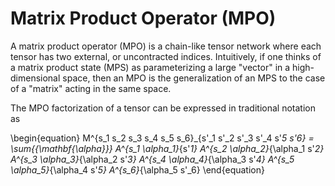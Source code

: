 # Matrix Product Operator (MPO)

A matrix product operator (MPO) is a chain-like tensor network where each tensor has two external, or uncontracted indices. Intuitively, if one thinks of a matrix product state (MPS) as parameterizing a large "vector" in a high-dimensional space, then an MPO is the generalization of an MPS to the case of a "matrix" acting in the same space. 

The MPO factorization of a tensor
can be expressed in traditional notation as

\begin{equation}
M^{s_1 s_2 s_3 s_4 s_5 s_6}_{s'_1 s'_2 s'_3 s'_4 s'_5 s'_6}
= \sum_{\{\mathbf{\alpha}\}} A^{s_1 \alpha_1}_{s'_1} 
A^{s_2 \alpha_2}_{\alpha_1 s'_2}
A^{s_3 \alpha_3}_{\alpha_2 s'_3}
A^{s_4 \alpha_4}_{\alpha_3 s'_4}
A^{s_5 \alpha_5}_{\alpha_4 s'_5}
A^{s_6}_{\alpha_5 s'_6}
\end{equation}

